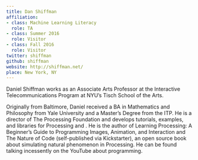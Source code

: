 ```yaml
---
title: Dan Shiffman
affiliation:
- class: Machine Learning Literacy
  role: TA
- class: Summer 2016
  role: Visitor
- class: Fall 2016
  role: Visitor
twitter: shiffman
github: shiffman
website: http://shiffman.net/
place: New York, NY
---
```

Daniel Shiffman works as an Associate Arts Professor at the Interactive Telecommunications Program at NYU’s Tisch School of the Arts.

Originally from Baltimore, Daniel received a BA in Mathematics and Philosophy from Yale University and a Master’s Degree from the ITP. He is a director of The Processing Foundation and develops tutorials, examples, and libraries for Processing and . He is the author of Learning Processing: A Beginner’s Guide to Programming Images, Animation, and Interaction and The Nature of Code (self-published via Kickstarter), an open source book about simulating natural phenomenon in Processing. He can be found talking incessently on the YouTube about programming.